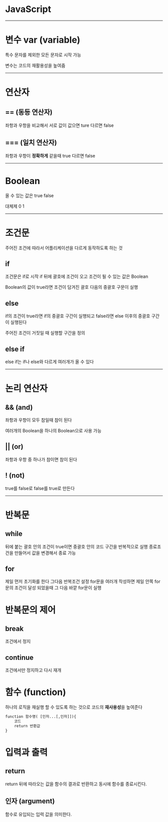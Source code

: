 # JavaScript
---
# 변수 var (variable)
특수 문자를 제외한 모든 문자로 시작 가능

변수는 코드의 재활용성을 높여줌  

---
# 연산자

## == (동등 연산자)
좌항과 우항을 비교해서 서로 값이 값으면 ture 다르면 false
## === (일치 연산자)
좌항과 우항이 **정확하게** 같을때 true 다르면 false

---

#  Boolean
올 수 있는 값은 true false

대체제 0 1

---

# 조건문
주어진 조건에 따라서 어플리케이션을 다르게 동작하도록 하는 것
## if
조건문은 if로 시작 if 뒤에 괄호에 조건이 오고 조건이 될 수 있는 값은 Boolean  

Boolean의 값이 true라면 조건이 담겨진 괄호 다음의 중괄호 구문이 실행
## else
if의 조건이 true라면 if의 중괄호 구간이 실행되고 false라면 else 이후의 중괄호 구간이 실행된다

주어진 조건이 거짓일 때 실행할 구간을 정의
## else if
else if는 if나 else와 다르게 여러개가 올 수 있다

---

# 논리 연산자

## && (and)
좌항과 우항이 모두 참일때 참이 된다

여러개의 Boolean을 하나의 Boolean으로 사용 가능

## || (or)
좌항과 우항 중 하나가 참이면 참이 된다

## ! (not)
true를 false로 false를 true로 만든다

---

# 반복문

## while
뒤에 붙는 괄호 안의 조건이 true이면 중괄호 안의 코드 구간을 반복적으로 실행
종료조건을 만들어서 값을 변경해서 종료 가능
## for
제일 먼저 초기화를 한다 그다음 반복조건 설정
for문을 여러개 작성하면 제일 안쪽 for문의 조건이 달성 되었을때 그 다음 바깥 for문이 실행

# 반복문의 제어

## break
조건에서 정지
## continue
조건에서만 정지하고 다시 재개

# 함수 (function)
하나의 로직을 재실행 할 수 있도록 하는 것으로 코드의 **재사용성**을 높여준다
```html
function 함수명( [인자...[,인자]]){
    코드
    return 반환값
}
```

# 입력과 출력

## return
return 뒤에 따라오는 값을 함수의 결과로 반환하고 동시에 함수를 종료시킨다.

## 인자 (argument)
함수로 유입되는 입력 값을 의미한다.